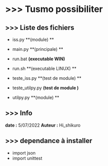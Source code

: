# >>> Tusmo possibiliter 



## 	>>> Liste des fichiers

- iss.py  **(module) **

- main.py  **(principale) **

- run.bat  **(executable WIN)**

- run.sh **(executable LINUX) **

- teste_iss.py  **(test de module) **

- teste_utilpy.py **(test de module )**

- utilpy.py  **(module) **

  

## >>> Info 

  **date :**  5/07/2022
  **Auteur :** Hi_shikuro 

## >>> dependance à installer

- import json
- import unittest